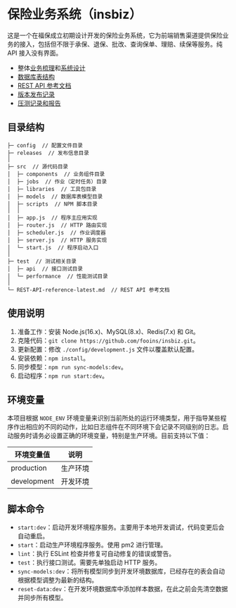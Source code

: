 # 保险业务系统（insbiz）

这是一个在福保成立初期设计开发的保险业务系统，它为前端销售渠道提供保险业务的接入，包括但不限于承保、退保、批改、查询保单、理赔、续保等服务。纯 API 接入没有界面。

- 整体[业务梳理](../../../.github/tree/main/profile/成立初期/成立初期业务梳理.md)和[系统设计](../../../.github/tree/main/profile/成立初期/成立初期系统设计.md)
- [数据库表结构](../../../.github/tree/main/profile/成立初期/sql)
- [REST API 参考文档](./REST-API-reference-latest.md)
- [版本发布记录](./releases)
- [压测记录和报告](./test/performance)

## 目录结构

```
├─ config  // 配置文件目录
├─ releases  // 发布信息目录
│
├─ src  // 源代码目录
│  ├─ components  // 业务组件目录
│  ├─ jobs  // 作业（定时任务）目录
│  ├─ libraries  // 工具包目录
│  ├─ models  // 数据库表模型目录
│  ├─ scripts  // NPM 脚本目录
│  │
│  ├─ app.js  // 程序主应用实现
│  ├─ router.js  // HTTP 路由实现
│  ├─ scheduler.js  // 作业调度器
│  ├─ server.js  // HTTP 服务实现
│  └─ start.js  // 程序启动入口
│
├─ test  // 测试相关目录
│  ├─ api  // 接口测试目录
│  └─ performance  // 性能测试目录
│
└─ REST-API-reference-latest.md  // REST API 参考文档
```

## 使用说明

1. 准备工作：安装 Node.js(16.x)、MySQL(8.x)、Redis(7.x) 和 Git。
2. 克隆代码：`git clone https://github.com/fooins/insbiz.git`。
3. 更新配置：修改 `./config/development.js` 文件以覆盖默认配置。
4. 安装依赖：`npm install`。
5. 同步模型：`npm run sync-models:dev`。
6. 启动程序：`npm run start:dev`。

## 环境变量

本项目根据 `NODE_ENV` 环境变量来识别当前所处的运行环境类型，用于指导某些程序作出相应的不同的动作，比如日志组件在不同环境下会记录不同级别的日志。启动服务时请务必设置正确的环境变量，特别是生产环境。目前支持以下值：

| 环境变量值  | 说明     |
| ----------- | -------- |
| production  | 生产环境 |
| development | 开发环境 |

## 脚本命令

- `start:dev`：启动开发环境程序服务。主要用于本地开发调试，代码变更后会自动重启。
- `start`：启动生产环境程序服务。使用 pm2 进行管理。
- `lint`：执行 ESLint 检查并修复可自动修复的错误或警告。
- `test`：执行接口测试。需要先单独启动 HTTP 服务。
- `sync-models:dev`：将所有模型同步到开发环境数据库，已经存在的表会自动根据模型调整为最新的结构。
- `reset-data:dev`：在开发环境数据库中添加样本数据，在此之前会先清空数据并同步所有模型。
